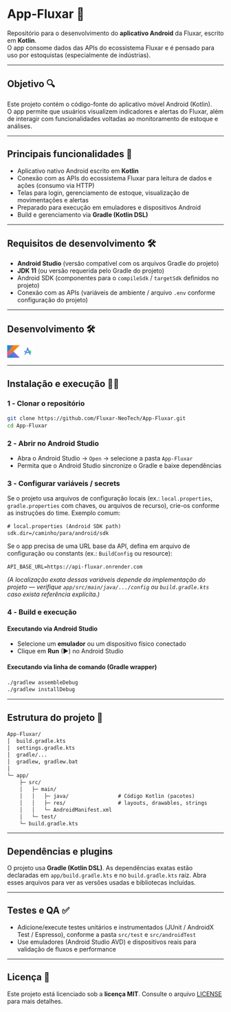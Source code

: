 # App-Fluxar 📱

Repositório para o desenvolvimento do **aplicativo Android** da Fluxar, escrito em **Kotlin**.  
O app consome dados das APIs do ecossistema Fluxar e é pensado para uso por estoquistas (especialmente de indústrias).

---

## Objetivo 🔍

Este projeto contém o código-fonte do aplicativo móvel Android (Kotlin).  
O app permite que usuários visualizem indicadores e alertas do Fluxar, além de interagir com funcionalidades voltadas ao monitoramento de estoque e análises.

---

## Principais funcionalidades 🚀

- Aplicativo nativo Android escrito em **Kotlin**  
- Conexão com as APIs do ecossistema Fluxar para leitura de dados e ações (consumo via HTTP)  
- Telas para login, gerenciamento de estoque, visualização de movimentações e alertas  
- Preparado para execução em emuladores e dispositivos Android
- Build e gerenciamento via **Gradle (Kotlin DSL)**

---

## Requisitos de desenvolvimento 🛠️

- **Android Studio** (versão compatível com os arquivos Gradle do projeto)  
- **JDK 11** (ou versão requerida pelo Gradle do projeto)  
- Android SDK (componentes para o `compileSdk` / `targetSdk` definidos no projeto)  
- Conexão com as APIs (variáveis de ambiente / arquivo `.env` conforme configuração do projeto)

---

## Desenvolvimento 🛠️
<p>
  <img src="./.github/images/Kotlin_Icon.png" alt="Kotlin" width="29"/>
  <img src="./.github/images/Android_Icon.png" alt="Android" width="29"/>
</p>

---

## Instalação e execução 👨‍💻

### 1️ - Clonar o repositório
```bash
git clone https://github.com/Fluxar-NeoTech/App-Fluxar.git
cd App-Fluxar
```

### 2️ - Abrir no Android Studio

* Abra o Android Studio → `Open` → selecione a pasta `App-Fluxar`
* Permita que o Android Studio sincronize o Gradle e baixe dependências

### 3️ - Configurar variáveis / secrets

Se o projeto usa arquivos de configuração locais (ex.: `local.properties`, `gradle.properties` com chaves, ou arquivos de recurso), crie-os conforme as instruções do time. Exemplo comum:

```
# local.properties (Android SDK path)
sdk.dir=/caminho/para/android/sdk
```

Se o app precisa de uma URL base da API, defina em arquivo de configuração ou constants (ex.: `BuildConfig` ou resource):

```
API_BASE_URL=https://api-fluxar.onrender.com
```

*(A localização exata dessas variáveis depende da implementação do projeto — verifique `app/src/main/java/.../config` ou `build.gradle.kts` caso exista referência explícita.)*

### 4️ - Build e execução

#### Executando via Android Studio

* Selecione um **emulador** ou um dispositivo físico conectado
* Clique em **Run** (▶) no Android Studio

#### Executando via linha de comando (Gradle wrapper)

```bash
./gradlew assembleDebug        
./gradlew installDebug         
```

---

## Estrutura do projeto 📐

```
App-Fluxar/
│  build.gradle.kts
│  settings.gradle.kts
│  gradle/...
│  gradlew, gradlew.bat
│
└─ app/
    ├─ src/
    │   ├─ main/
    │   │   ├─ java/                # Código Kotlin (pacotes)
    │   │   ├─ res/                 # layouts, drawables, strings
    │   │   └─ AndroidManifest.xml
    │   └─ test/
    └─ build.gradle.kts
```

---

## Dependências e plugins

O projeto usa **Gradle (Kotlin DSL)**. As dependências exatas estão declaradas em `app/build.gradle.kts` e no `build.gradle.kts` raiz. Abra esses arquivos para ver as versões usadas e bibliotecas incluídas.

---

## Testes e QA ✅

* Adicione/execute testes unitários e instrumentados (JUnit / AndroidX Test / Espresso), conforme a pasta `src/test` e `src/androidTest`
* Use emuladores (Android Studio AVD) e dispositivos reais para validação de fluxos e performance

---

## Licença 📝

Este projeto está licenciado sob a **licença MIT**. Consulte o arquivo [LICENSE](LICENSE) para mais detalhes.